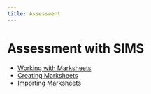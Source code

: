 ```yaml
---
title: Assessment
---
```


# Assessment with SIMS

* [Working with Marksheets](working-with-marksheets)
* [Creating Marksheets](creating-marksheets)
* [Importing Marksheets](importing-marksheets)
